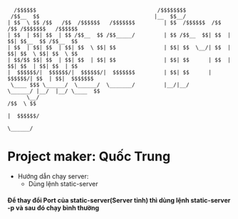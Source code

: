 

	  /$$$$$$                                      /$$$$$$$$                                     
	 /$$__  $$                                    |__  $$__/                                     
	| $$  \ $$ /$$   /$$  /$$$$$$   /$$$$$$$         | $$  /$$$$$$  /$$   /$$ /$$$$$$$   /$$$$$$ 
	| $$  | $$| $$  | $$ /$$__  $$ /$$_____/         | $$ /$$__  $$| $$  | $$| $$__  $$ /$$__  $$
	| $$  | $$| $$  | $$| $$  \ $$| $$               | $$| $$  \__/| $$  | $$| $$  \ $$| $$  \ $$
	| $$/$$ $$| $$  | $$| $$  | $$| $$               | $$| $$      | $$  | $$| $$  | $$| $$  | $$
	|  $$$$$$/|  $$$$$$/|  $$$$$$/|  $$$$$$$         | $$| $$      |  $$$$$$/| $$  | $$|  $$$$$$$
	 \____ $$$ \______/  \______/  \_______/         |__/|__/       \______/ |__/  |__/ \____  $$
		  \__/                                                                          /$$  \ $$
																					   |  $$$$$$/
																						\______/ 

# Project maker: Quốc Trung

* Hướng dẫn chạy server:
	* Dùng lệnh static-server
#### Để thay đổi Port của static-server(Server tỉnh) thì dùng lệnh static-server -p <port number> và sau đó chạy bình thường
